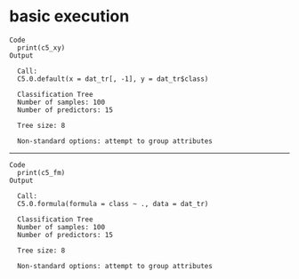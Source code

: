 # basic execution

    Code
      print(c5_xy)
    Output
      
      Call:
      C5.0.default(x = dat_tr[, -1], y = dat_tr$class)
      
      Classification Tree
      Number of samples: 100 
      Number of predictors: 15 
      
      Tree size: 8 
      
      Non-standard options: attempt to group attributes
      

---

    Code
      print(c5_fm)
    Output
      
      Call:
      C5.0.formula(formula = class ~ ., data = dat_tr)
      
      Classification Tree
      Number of samples: 100 
      Number of predictors: 15 
      
      Tree size: 8 
      
      Non-standard options: attempt to group attributes
      

